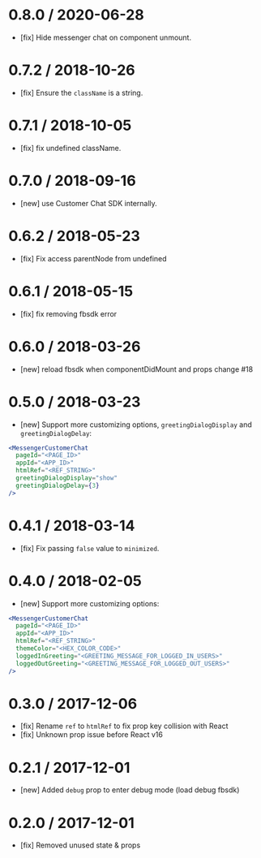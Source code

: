 # 0.8.0 / 2020-06-28

- [fix] Hide messenger chat on component unmount.

# 0.7.2 / 2018-10-26

- [fix] Ensure the `className` is a string.

# 0.7.1 / 2018-10-05

- [fix] fix undefined className.

# 0.7.0 / 2018-09-16

* [new] use Customer Chat SDK internally.

# 0.6.2 / 2018-05-23

* [fix] Fix access parentNode from undefined

# 0.6.1 / 2018-05-15

* [fix] fix removing fbsdk error

# 0.6.0 / 2018-03-26

* [new] reload fbsdk when componentDidMount and props change #18

# 0.5.0 / 2018-03-23

* [new] Support more customizing options, `greetingDialogDisplay` and `greetingDialogDelay`:

```jsx
<MessengerCustomerChat
  pageId="<PAGE_ID>"
  appId="<APP_ID>"
  htmlRef="<REF_STRING>"
  greetingDialogDisplay="show"
  greetingDialogDelay={3}
/>
```

# 0.4.1 / 2018-03-14

* [fix] Fix passing `false` value to `minimized`.

# 0.4.0 / 2018-02-05

* [new] Support more customizing options:

```jsx
<MessengerCustomerChat
  pageId="<PAGE_ID>"
  appId="<APP_ID>"
  htmlRef="<REF_STRING>"
  themeColor="<HEX_COLOR_CODE>"
  loggedInGreeting="<GREETING_MESSAGE_FOR_LOGGED_IN_USERS>"
  loggedOutGreeting="<GREETING_MESSAGE_FOR_LOGGED_OUT_USERS>"
/>
```

# 0.3.0 / 2017-12-06

* [fix] Rename `ref` to `htmlRef` to fix prop key collision with React
* [fix] Unknown prop issue before React v16

# 0.2.1 / 2017-12-01

* [new] Added `debug` prop to enter debug mode (load debug fbsdk)

# 0.2.0 / 2017-12-01

* [fix] Removed unused state & props
